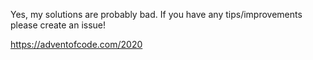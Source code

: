 Yes, my solutions are probably bad.
If you have any tips/improvements please create an issue! 

https://adventofcode.com/2020
